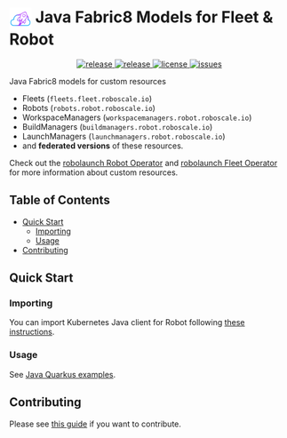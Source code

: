 # <img src="https://raw.githubusercontent.com/robolaunch/trademark/main/logos/svg/rocket.svg" width="40" height="40" align="top"> Java Fabric8 Models for Fleet & Robot

<div align="center">
  <p align="center">
    <a href="https://github.com/robolaunch/robot-client-java-fabric8/releases">
      <img src="https://img.shields.io/badge/Java-11-blue" alt="release">
    </a>
    <a href="https://github.com/robolaunch/robot-client-java-fabric8/releases">
      <img src="https://img.shields.io/github/v/release/robolaunch/robot-client-java-fabric8" alt="release">
    </a>
    <a href="https://github.com/robolaunch/robot-client-java-fabric8/blob/main/LICENSE">
      <img src="https://img.shields.io/github/license/robolaunch/robot-client-java-fabric8" alt="license">
    </a>
    <a href="https://github.com/robolaunch/robot-client-java-fabric8/issues">
      <img src="https://img.shields.io/github/issues/robolaunch/robot-client-java-fabric8" alt="issues">
    </a>
    <!-- <a href="https://github.com/robolaunch/robot-client-java-fabric8/actions">
      <img src="https://github.com/robolaunch/robot-client-java-fabric8/actions/workflows/generate-client.yaml/badge.svg" alt="build">
    </a> -->
  </p>
</div>

Java Fabric8 models for custom resources
- Fleets (`fleets.fleet.roboscale.io`)
- Robots (`robots.robot.roboscale.io`)
- WorkspaceManagers (`workspacemanagers.robot.roboscale.io`)
- BuildManagers (`buildmanagers.robot.roboscale.io`)
- LaunchManagers (`launchmanagers.robot.roboscale.io`)
- and **federated versions** of these resources.

Check out the [robolaunch Robot Operator](https://github.com/robolaunch/robot-operator) and [robolaunch Fleet Operator](https://github.com/robolaunch/fleet-operator) for more information about custom resources.

## Table of Contents

- [Quick Start](#quick-start)
  - [Importing](#importing)
  - [Usage](#usage)
- [Contributing](#contributing)

## Quick Start

### Importing

You can import Kubernetes Java client for Robot following [these instructions](./docs/importing-models.md).

### Usage

See [Java Quarkus examples](https://github.com/robolaunch/robot-fabric8-quarkus-examples).

## Contributing

Please see [this guide](./CONTRIBUTING.md) if you want to contribute.
